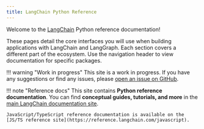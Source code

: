 ```yaml
---
title: LangChain Python Reference
---
```


Welcome to the [LangChain](https://langchain.com) Python reference documentation!

These pages detail the core interfaces you will use when building applications with LangChain and LangGraph. Each section covers a different part of the ecosystem. Use the navigation header to view documentation for specific packages.

!!! warning "Work in progress"
    This site is a work in progress. If you have any suggestions or find any issues, please [open an issue on GitHub](https://github.com/langchain-ai/docs/issues/new?template=04-reference-docs.yml).

!!! note "Reference docs"
    This site contains **Python reference documentation**. You can find **conceptual guides, tutorials, and more** in the [main LangChain documentation site](https://docs.langchain.com).

    JavaScript/TypeScript reference documentation is available on the [JS/TS reference site](https://reference.langchain.com/javascript).
